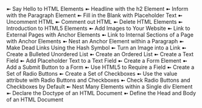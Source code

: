  ➼    Say Hello to HTML Elements
 ➼    Headline with the h2 Element
 ➼    Inform with the Paragraph Element
 ➼    Fill in the Blank with Placeholder Text
 ➼    Uncomment HTML
 ➼    Comment out HTML
 ➼    Delete HTML Elements
 ➼    Introduction to HTML5 Elements
 ➼    Add Images to Your Website
 ➼    Link to External Pages with Anchor Elements
 ➼    Link to Internal Sections of a Page with Anchor Elements
 ➼    Nest an Anchor Element within a Paragraph
 ➼    Make Dead Links Using the Hash Symbol
 ➼    Turn an Image into a Link
 ➼    Create a Bulleted Unordered List
 ➼    Create an Ordered List
 ➼    Create a Text Field
 ➼    Add Placeholder Text to a Text Field
 ➼    Create a Form Element
 ➼    Add a Submit Button to a Form
 ➼    Use HTML5 to Require a Field
 ➼    Create a Set of Radio Buttons
 ➼    Create a Set of Checkboxes
 ➼    Use the value attribute with Radio Buttons and Checkboxes
 ➼    Check Radio Buttons and Checkboxes by Default
 ➼    Nest Many Elements within a Single div Element
 ➼    Declare the Doctype of an HTML Document
 ➼    Define the Head and Body of an HTML Document
